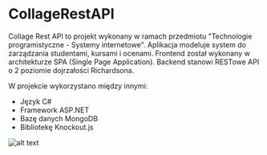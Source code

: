 # CollageRestAPI

Collage Rest API to projekt wykonany w ramach przedmiotu "Technologie programistyczne - Systemy internetowe". Aplikacja modeluje system do zarządzania studentami, kursami i ocenami. Frontend został wykonany w architekturze SPA (Single Page Application). Backend stanowi RESTowe API o 2 poziomie dojrzałości Richardsona.

W projekcie wykorzystano między innymi:
- Język C#
- Framework ASP.NET
- Bazę danych MongoDB
- Bibliotekę Knockout.js

![alt text](https://github.com/archer333/CollageRestAPI/blob/master/Screen.JPG "Screenshot")
